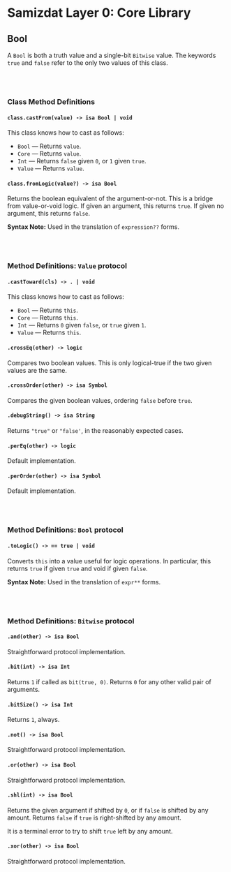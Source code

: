 Samizdat Layer 0: Core Library
==============================

Bool
----

A `Bool` is both a truth value and a single-bit `Bitwise` value. The
keywords `true` and `false` refer to the only two values of this class.


<br><br>
### Class Method Definitions

#### `class.castFrom(value) -> isa Bool | void`

This class knows how to cast as follows:

* `Bool` &mdash; Returns `value`.
* `Core` &mdash; Returns `value`.
* `Int` &mdash; Returns `false` given `0`, or `1` given `true`.
* `Value` &mdash; Returns `value`.

#### `class.fromLogic(value?) -> isa Bool`

Returns the boolean equivalent of the argument-or-not. This is a bridge
from value-or-void logic. If given an argument, this returns `true`. If
given no argument, this returns `false`.

**Syntax Note:** Used in the translation of `expression??` forms.


<br><br>
### Method Definitions: `Value` protocol

#### `.castToward(cls) -> . | void`

This class knows how to cast as follows:

* `Bool` &mdash; Returns `this`.
* `Core` &mdash; Returns `this`.
* `Int` &mdash; Returns `0` given `false`, or `true` given `1`.
* `Value` &mdash; Returns `this`.

#### `.crossEq(other) -> logic`

Compares two boolean values. This is only logical-true if the two given
values are the same.

#### `.crossOrder(other) -> isa Symbol`

Compares the given boolean values, ordering `false` before `true`.

#### `.debugString() -> isa String`

Returns `"true"` or `"false'`, in the reasonably expected cases.

#### `.perEq(other) -> logic`

Default implementation.

#### `.perOrder(other) -> isa Symbol`

Default implementation.


<br><br>
### Method Definitions: `Bool` protocol

#### `.toLogic() -> == true | void`

Converts `this` into a value useful for logic operations. In particular, this
returns `true` if given `true` and void if given `false`.

**Syntax Note:** Used in the translation of `expr**` forms.


<br><br>
### Method Definitions: `Bitwise` protocol

#### `.and(other) -> isa Bool`

Straightforward protocol implementation.

#### `.bit(int) -> isa Int`

Returns `1` if called as `bit(true, 0)`. Returns `0` for any other
valid pair of arguments.

#### `.bitSize() -> isa Int`

Returns `1`, always.

#### `.not() -> isa Bool`

Straightforward protocol implementation.

#### `.or(other) -> isa Bool`

Straightforward protocol implementation.

#### `.shl(int) -> isa Bool`

Returns the given argument if shifted by `0`, or if `false` is shifted
by any amount. Returns `false` if `true` is right-shifted by any
amount.

It is a terminal error to try to shift `true` left by any amount.

#### `.xor(other) -> isa Bool`

Straightforward protocol implementation.
